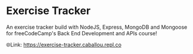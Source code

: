 # Exercise Tracker

An exercise tracker build with NodeJS, Express, MongoDB and Mongoose for freeCodeCamp's Back End Development and APIs course!

🌐Link: https://exercise-tracker.caballou.repl.co